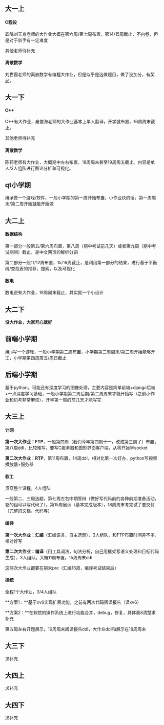 ## 大一上

#### C程设

软院刘玉身老师的大作业大概在第六周/第七周布置，第14/15周截止，不内卷，但是对于新手有一定难度

其他老师待补充

#### 离散数学

刘世霞老师的离散数学有编程大作业，但是似乎是选做题目，做了没加分，有奖品。



## 大一下

#### C++

C++有大作业，雍俊海老师的大作业基本上单人翻译，开学就布置，16周周末截止。

其他老师待补充

#### 离散数学

陈莉老师有大作业，大概期中左右布置，18周周末甚至19周周五截止。内容是单人/2人组队进行图论分析和可视化。



## qt小学期

用qt做一个游戏/软件，一般小学期的第一周开始布置，小作业快的话，第一周周末/第二周开始就能开始做



## 大二上

#### 数据结构

第一部分一般第五/第六周布置，第八周（期中考试前几天）或者第九周（期中考试期间）截止，是中文网页的解析分词

第二部分一般11/12周布置，15/16周截止，是利用第一部分的结果，进行基于平衡树/查找表的推荐，搜索，以及可视化

#### 数电

数电说有大作业，18周周末截止，其实就一个小设计



## 大二下

**没大作业，大家开心就好**



## 前端小学期

用js写一个游戏，一般小学期第二周布置，小学期第二周周末/第三周开始能够开工，小学期第四周周五/周日截止



## 后端小学期

基于python，可能还有深度学习的图像处理，主要内容是简单前端+django后端+一点深度学习基础，一般小学期第二周后期/第二周周末才能开始写（之前小作业和机考非常麻烦），开学第一周的前几天才能写完



## 大三上

#### 计网

**第一次大作业：FTP**，一般第四周（我们今年第四周十一，改成第三周了）布置，第八周ddl，比较难写，要写C服务器和图形界面客户端，从零开始学socket

**第二次大作业：RTP**，第11周布置，14周ddl，相对比第一次好办，python写视频播放器+服务器

#### 软工

贯穿整个课程，4人组队

一般第二、三周选题，第七周左右中期答辩（做好写代码前的各种前期准备活动，卷的组可以写代码了），第15周展示（基本完成版本），18周周末考完试了要交付（完整的文档，代码等）

#### 编译

**第一次大作业：汇编**（汇编语言，自主选题），3人组队，和FTP布置时间差不多，相对好写

**第二次大作业：编译**（用工具词法，句法分析，自己用框架写语义处理和目标代码生成），3人组队，大概11周布置，15周周末ddl

这两次大作业都要在期末pre（汇编16周，编译考试结束后）

#### 操统

全程1个大作业，3/4人组队

**方案1：**基于xv6实现扩展功能，之前有两次代码阅读报告（读xv6）

**方案2：**在软院的操作系统上进行功能合并，debug，修复，具体我8清楚求补充

第五周左右开题展示，16周周末阅读报告ddl，大作业ddl和展示在18周周末



## 大三下

求补充



## 大四上

求补充



## 大四下

求补充
